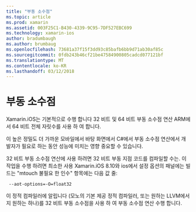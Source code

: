 ```yaml
---
title: "부동 소수점"
ms.topic: article
ms.prod: xamarin
ms.assetid: 003F25C1-B430-4339-9C95-7DF527EBC699
ms.technology: xamarin-ios
author: bradumbaugh
ms.author: brumbaug
ms.openlocfilehash: 73681a37f15f3dd93c85bafb6bb9d71ab30af85c
ms.sourcegitcommit: 0fdb243b46cf21be47584900805cadcd077121bf
ms.translationtype: MT
ms.contentlocale: ko-KR
ms.lasthandoff: 03/12/2018
---
```

# <a name="floating-point"></a>부동 소수점

Xamarin.iOS는 기본적으로 수행 합니다 32 비트 및 64 비트 부동 소수점 연산 ARM에서 64 비트 전체 자릿수를 사용 하 여 합니다.  

이 높은 정밀도 더 가까운 모바일에서 바탕 화면에서 C#에서 부동 소수점 연산에서 개발자가 필요로 하는 동안 성능에 미치는 영향 중요할 수 있습니다.

32 비트 부동 소수점 연산에 사용 하려면 32 비트 부동 지점 코드를 컴파일할 수는.  이 작업을 수행 하려면 최소한 사용 Xamarin.iOS 8.10와 ios에서 설정 옵션의 패널에는 빌드는 "mtouch 불필요 한 인수" 항목에는 다음 값 줄:

     --aot-options=-O=float32

이 정적 컴파일러에 알립니다 (모노의 기본 제공 정적 컴파일러, 또는 원하는 LLVM에서 지 원하는 하나)를 32 비트 부동 소수점을 사용 하 여 부동 소수점 연산 수행 합니다.
